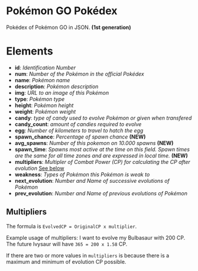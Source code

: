# Pokémon GO Pokédex
Pokédex of Pokémon GO in JSON. **(1st generation)**

# Elements
*   **id**: *Identification Number*
*   **num**: *Number of the Pokémon in the official Pokédex*
*   **name**: *Pokémon name*
*   **description**: *Pokémon description*
*   **img**: *URL to an image of this Pokémon*
*   **type**: *Pokémon type*
*   **height**: *Pokémon height*
*   **weight**: *Pokémon weight*
*   **candy**: *type of candy used to evolve Pokémon or given when transfered*
*   **candy_count**: *amount of candies required to evolve*
*   **egg**: *Number of kilometers to travel to hatch the egg*
*   **spawn_chance**: *Percentage of spawn chance* **(NEW)**
*   **avg_spawns**: *Number of this pokemon on 10.000 spawns* **(NEW)**
*   **spawn_time**: *Spawns most active at the time on this field. Spawn times are the same for all time zones and are expressed in local time.* **(NEW)**
*   **multipliers**: *Multipler of Combat Power (CP) for calculating the CP after evolution*  [See below](#multipliers)
*   **weakness**: *Types of Pokémon this Pokémon is weak to*
*   **next_evolution**: *Number and Name of successive evolutions of Pokémon*
*   **prev_evolution**: *Number and Name of previous evolutions of Pokémon*

## Multipliers

The formula is `EvolvedCP = OriginalCP x multiplier`.

Example usage of multipliers:
I want to evolve my Bulbasaur with 200 CP. The future Ivysaur will have `365 = 200 x 1.58` CP.

If there are two or more values in `multipliers` is because there is a maximum and minimum of evolution CP possible.
